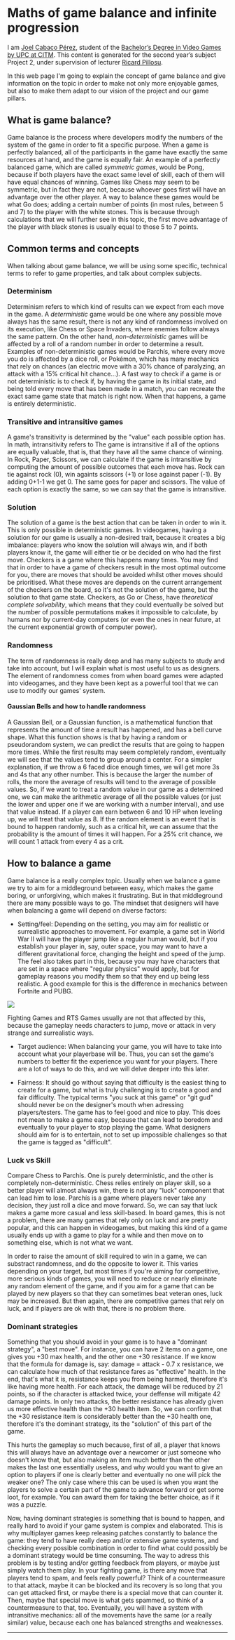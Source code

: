 # Maths of game balance and infinite progression

I am [Joel Cabaco Pérez](https://www.linkedin.com/in/joel-cabaco-6074a8160/), student of the
[Bachelor’s Degree in
Video Games by UPC at CITM](https://www.citm.upc.edu/ing/estudis/graus-videojocs). This content is generated for the second year’s
subject Project 2, under supervision of lecturer
[Ricard Pillosu](https://es.linkedin.com/in/ricardpillosu).

In this web page I'm going to explain the concept of game balance and give information on the topic in order to make not only more enjoyable games, but also to make them adapt to our vision of the project and our game pillars.

## What is game balance?

Game balance is the process where developers modify the numbers of the system of the game in order to fit a specific purpose. When a game is perfectly balanced, all of the participants in the game have exactly the same resources at hand, and the game is equally fair. An example of a perfectly balanced game, which are called _symmetric games_, would be Pong, because if both players have the exact same level of skill, each of them will have equal chances of winning. Games like Chess may seem to be symmetric, but in fact they are not, because whoever goes first will have an advantage over the other player. A way to balance these games would be what Go does; adding a certain number of points (in most rules, between 5 and 7) to the player with the white stones. This is because through calculations that we will further see in this topic, the first move advantage of the player with black stones is usually equal to those 5 to 7 points.

## Common terms and concepts

When talking about game balance, we will be using some specific, technical terms to refer to game properties, and talk about complex subjects.

### Determinism

Determinism refers to which kind of results can we expect from each move in the game. A _deterministic_ game would be one where any possible move always has the same result, there is not any kind of randomness involved on its execution, like Chess or Space Invaders, where enemies follow always the same pattern. On the other hand, _non-deterministic_ games will be affected by a roll of a random number in order to determine a result. Examples of non-deterministic games would be Parchís, where every move you do is affected by a dice roll, or Pokémon, which has many mechanics that rely on chances (an electric move with a 30% chance of paralyzing, an attack with a 15% critical hit chance...). A fast way to check if a game is or not deterministic is to check if, by having the game in its initial state, and being told every move that has been made in a match, you can recreate the exact same game state that match is right now. When that happens, a game is entirely deterministic.

### Transitive and intransitive games

A game's transitivity is determined by the "value" each possible option has. In math, intransitivity refers to The game is intransitive if all of the options are equally valuable, that is, that they have all the same chance of winning. In Rock, Paper, Scissors, we can calculate if the game is intransitive by computing the amount of possible outcomes that each move has. Rock can tie against rock (0), win againts scissors (+1) or lose against paper (-1). By adding 0+1-1 we get 0. The same goes for paper and scissors. The value of each option is exactly the same, so we can say that the game is intransitive.

### Solution

The solution of a game is the best action that can be taken in order to win it. This is only possible in deterministic games. In videogames, having a solution for our game is usually a non-desired trait, because it creates a big imbalance: players who know the solution will always win, and if both players know it, the game will either tie or be decided on who had the first move. Checkers is a game where this happens many times. You may find that in order to have a game of checkers result in the most optimal outcome for you, there are moves that should be avoided whilst other moves should be prioritised. What these moves are depends on the current arrangement of the checkers on the board, so it's not the solution of the game, but the solution to that game state. Checkers, as Go or Chess, have _theoretical complete solvability_, which means that they could eventually be solved but the number of possible permutations makes it impossible to calculate, by humans nor by current-day computers (or even the ones in near future, at the current exponential growth of computer power).

### Randomness

The term of randomness is really deep and has many subjects to study and take into account, but I will explain what is most useful to us as designers. The element of randomness comes from when board games were adapted into videogames, and they have been kept as a powerful tool that we can use to modify our games' system.

#### Gaussian Bells and how to handle randomness

A Gaussian Bell, or a Gaussian function, is a mathematical function that represents the amount of time a result has happened, and has a bell curve shape. What this function shows is that by having a random or pseudorandom system, we can predict the results that are going to happen more times. While the first results may seem completely random, eventually we will see that the values tend to group around a center. For a simpler explanation, if we throw a 6 faced dice enough times, we will get more 3s and 4s that any other number. This is because the larger the number of rolls, the more the average of results will tend to the average of possible values. So, if we want to treat a random value in our game as a determined one, we can make the arithmetic average of all the possible values (or just the lower and upper one if we are working with a number interval), and use that value instead. If a player can earn between 6 and 10 HP when leveling up, we will treat that value as 8. If the random element is an event that is bound to happen randomly, such as a critical hit, we can assume that the probability is the amount of times it will happen. For a 25% crit chance, we will count 1 attack from every 4 as a crit.

## How to balance a game

Game balance is a really complex topic. Usually when we balance a game we try to aim for a middleground between easy, which makes the game boring, or unforgiving, which makes it frustrating. But in that middleground there are many possible ways to go. The mindset that designers will have when balancing a game will depend on diverse factors:

- Setting/feel: Depending on the setting, you may aim for realistic or surrealistic approaches to movement. For example, a game set in World War II will have the player jump like a regular human would, but if you establish your player in, say, outer space, you may want to have a different gravitational force, changing the height and speed of the jump. The feel also takes part in this, because you may have characters that are set in a space where "regular physics" would apply, but for gameplay reasons you modify them so that they end up being less realistic. A good example for this is the difference in mechanics between Fortnite and PUBG.

![](https://gph.is/2vnBMst.gif)

Fighting Games and RTS Games usually are not that affected by this, because the gameplay needs characters to jump, move or attack in very strange and surrealistic ways.

- Target audience: When balancing your game, you will have to take into account what your playerbase will be. Thus, you can set the game's numbers to better fit the experience you want for your players. There are a lot of ways to do this, and we will delve deeper into this later. 

- Fairness: It should go without saying that difficulty is the easiest thing to create for a game, but what is truly challenging is to create a good and fair difficulty. The typical terms "you suck at this game" or "git gud" should never be on the designer's mouth when adressing players/testers. The game has to feel good and nice to play. This does not mean to make a game easy, because that can lead to boredom and eventually to your player to stop playing the game. What designers should aim for is to entertain, not to set up impossible challenges so that the game is tagged as "difficult".

### Luck vs Skill

Compare Chess to Parchís. One is purely deterministic, and the other is completely non-deterministic. Chess relies entirely on player skill, so a better player will almost always win, there is not any "luck" component that can lead him to lose. Parchís is a game where players never take any decision, they just roll a dice and move forward. So, we can say that luck makes a game more casual and less skill-based. In board games, this is not a problem, there are many games that rely only on luck and are pretty popular, and this can happen in videogames, but making this kind of a game usually ends up with a game to play for a while and then move on to something else, which is not what we want.

In order to raise the amount of skill required to win in a game, we can substract randomness, and do the opposite to lower it. This varies depending on your target, but most times if you're aiming for competitive, more serious kinds of games, you will need to reduce or nearly eliminate any random element of the game, and if you aim for a game that can be played by new players so that they can sometimes beat veteran ones, luck may be increased. But then again, there are competitive games that rely on luck, and if players are ok with that, there is no problem there.

### Dominant strategies

Something that you should avoid in your game is to have a "dominant strategy", a "best move". For instance, you can have 2 items on a game, one gives you +30 max health, and the other one +30 resistance. If we know that the formula for damage is, say: damage = attack - 0.7 x resistance, we can calculate how much of that resistance fares as "effective" health. In the end, that's what it is, resistance keeps you from being harmed, therefore it's like having more health. For each attack, the damage will be reduced by 21 points, so if the character is attacked twice, your deffense will mitigate 42 damage points. In only two attacks, the better resistance has already given us more effective health than the +30 health item. So, we can confirm that the +30 resistance item is considerably better than the +30 health one, therefore it's the dominant strategy, its the "solution" of this part of the game.

This hurts the gameplay so much because, first of all, a player that knows this will always have an advantage over a newcomer or just someone who doesn't know that, but also making an item much better than the other makes the last one essentially useless, and why would you want to give an option to players if one is clearly better and eventually no one will pick the weaker one? The only case where this can be used is when you want the players to solve a certain part of the game to advance forward or get some loot, for example. You can award them for taking the better choice, as if it was a puzzle.

Now, having dominant strategies is something that is bound to happen, and really hard to avoid if your game system is complex and elaborated. This is why multiplayer games keep releasing patches constantly to balance the game: they tend to have really deep and/or extensive game systems, and checking every possible combination in order to find what could possibly be a dominant strategy would be time consuming. The way to adress this problem is by testing and/or getting feedback from players, or maybe just simply watch them play. In your fighting game, is there any move that players tend to spam, and feels really powerful? Think of a countermeasure to that attack, maybe it can be blocked and its recovery is so long that you can get attacked first, or maybe there is a special move that can counter it. Then, maybe that special move is what gets spammed, so think of a countermeasure to that, too. Eventually, you will have a system with intransitive mechanics: all of the movements have the same (or a really similar) value, because each one has balanced strengths and weaknesses.

----------
